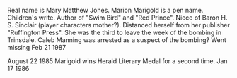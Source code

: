 Real name is Mary Matthew Jones. Marion Marigold is a pen name.
Children's write. Author of "Swim Bird" and "Red Prince". Niece of Baron H. S. Sinclair (player characters mother?).
Distanced herself from her publisher "Ruffington Press". She was the third to leave the week of the bombing in Trinsdale.
Caleb Manning was arrested as a suspect of the bombing?
Went missing Feb 21 1987

August 22 1985 Marigold wins Herald Literary Medal for a second time.
Jan 17 1986
